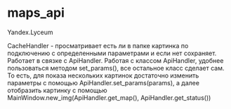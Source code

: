 # maps_api
Yandex.Lyceum

CacheHandler - просматривает есть ли в папке картинка по подключению с определенными параметрами и если нет сохраняет. Работает в связке с ApiHandler. 
Работая с классом ApiHandler, удобнее пользоваться методом set_params(), все остальное класс сделает сам. То есть, для показа нескольких картинок достаточно изменить параметры
с помощью ApiHandler.set_params(params), а далее отобразить картинку с помощью MainWindow.new_img(ApiHandler.get_map(), ApiHandler.get_status())
